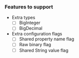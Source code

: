 ### Features to support

* Extra types
    * [ ] BigInteger
    * [ ] BigDecimal
* Extra configuration flags
    * [ ] Shared property name flag
    * [ ] Raw binary flag
    * [ ] Shared String value flag
